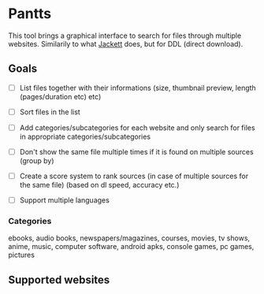 # Pantts

This tool brings a graphical interface to search for files through multiple websites. Similarily to what [Jackett](https://github.com/Jackett/Jackett) does, but for DDL (direct download).

## Goals

- [ ] List files together with their informations (size, thumbnail preview, length (pages/duration etc) etc)

- [ ] Sort files in the list

- [ ] Add categories/subcategories for each website and only search for files in appropriate categories/subcategories

- [ ] Don't show the same file multiple times if it is found on multiple sources (group by)

- [ ] Create a score system to rank sources (in case of multiple sources for the same file) (based on dl speed, accuracy etc.)

- [ ] Support multiple languages

### Categories

ebooks, audio books, newspapers/magazines, courses, movies, tv shows, anime, music, computer software, android apks, console games, pc games, pictures

## Supported websites
